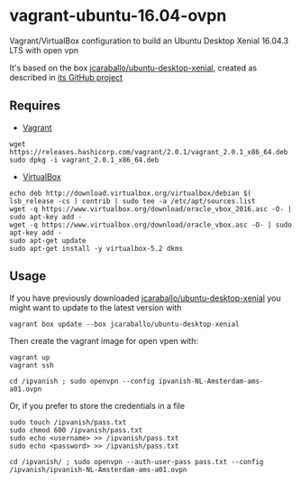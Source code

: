 vagrant-ubuntu-16.04-ovpn
=========================

Vagrant/VirtualBox configuration to build an Ubuntu Desktop Xenial 16.04.3 LTS with open vpn

It's based on the box [jcaraballo/ubuntu-desktop-xenial](https://app.vagrantup.com/jcaraballo/boxes/ubuntu-desktop-xenial),
created as described in [its GitHub project](https://github.com/jcaraballo/vagrant-box-ubuntu-desktop-xenial)

Requires
--------

* [Vagrant](https://www.vagrantup.com/downloads.html)
```
wget https://releases.hashicorp.com/vagrant/2.0.1/vagrant_2.0.1_x86_64.deb
sudo dpkg -i vagrant_2.0.1_x86_64.deb
```

* [VirtualBox](https://www.virtualbox.org/wiki/Linux_Downloads)
```
echo deb http://download.virtualbox.org/virtualbox/debian $( lsb_release -cs ) contrib | sudo tee -a /etc/apt/sources.list
wget -q https://www.virtualbox.org/download/oracle_vbox_2016.asc -O- | sudo apt-key add -
wget -q https://www.virtualbox.org/download/oracle_vbox.asc -O- | sudo apt-key add -
sudo apt-get update
sudo apt-get install -y virtualbox-5.2 dkms
```

Usage
-----
If you have previously downloaded [jcaraballo/ubuntu-desktop-xenial](https://app.vagrantup.com/jcaraballo/boxes/ubuntu-desktop-xenial) you might want to update to the latest version with
```
vagrant box update --box jcaraballo/ubuntu-desktop-xenial
```

Then create the vagrant image for open vpen with:

```
vagrant up
vagrant ssh

cd /ipvanish ; sudo openvpn --config ipvanish-NL-Amsterdam-ams-a01.ovpn
```

Or, if you prefer to store the credentials in a file
```
sudo touch /ipvanish/pass.txt
sudo chmod 600 /ipvanish/pass.txt
sudo echo <username> >> /ipvanish/pass.txt
sudo echo <password> >> /ipvanish/pass.txt

cd /ipvanish/ ; sudo openvpn --auth-user-pass pass.txt --config /ipvanish/ipvanish-NL-Amsterdam-ams-a01.ovpn
```
